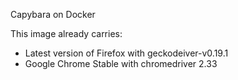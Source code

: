 Capybara on Docker

This image already carries:

* Latest version of Firefox with geckodeiver-v0.19.1
* Google Chrome Stable with chromedriver 2.33

